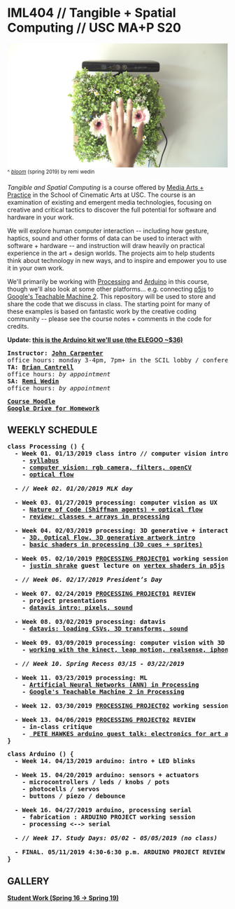 # IML404 // Tangible + Spatial Computing // USC MA+P S20

![bloom (spring 2019)](https://github.com/johnbcarpenter/USC_IML404_IMAGES/blob/master/images/remi-wedin-bloom.png)
<sup>^ [_bloom_](https://www.remiwedin.com/bloom) (spring 2019) by remi wedin</sup>

_Tangible and Spatial Computing_ is a course offered by [Media Arts + Practice](https://cinema.usc.edu/imap/index.cfm) in the School of Cinematic Arts at USC.  The course is an examination of existing and emergent media technologies, focusing on creative and critical tactics to discover the full potential for software and hardware in your work.

We will explore human computer interaction -- including how gesture, haptics, sound and other forms of data can be used to interact with software + hardware -- and instruction will draw heavily on practical experience in the art + design worlds.  The projects aim to help students think about technology in new ways, and to inspire and empower you to use it in your own work.

We'll primarily be working with [Processing](http://www.processing.org/) and [Arduino](http://www.arduino.cc/) in this course, though we'll also look at some other platforms... e.g. connecting [p5js](http://p5js.org) to [Google's Teachable Machine 2](http://teachablemachine.withgoogle.com/). This repository will be used to store and share the code that we discuss in class. The starting point for many of these examples is based on fantastic work by the creative coding community -- please see the course notes + comments in the code for credits.

**Update: [this is the Arduino kit we'll use (the ELEGOO ~$36)](https://www.amazon.com/ELEGOO-Project-Tutorial-Controller-Projects/dp/B01D8KOZF4)**

<pre>
<b>Instructor: <a href="http://johnbcarpenter.com">John Carpenter</a></b>
office hours: monday 3-4pm, 7pm+ in the SCIL lobby / conference room <i>by appointment</i>
<b>TA: <a href="http://www.brianacantrell.com">Brian Cantrell</a></b>
office hours: <i>by appointment</i>
<b>SA: <a href="https://www.remiwedin.com">Remi Wedin</a></b>
office hours: <i>by appointment</i>
</pre>

<pre>
<b><a href="https://moodle.sca.usc.edu/course/view.php?id=105">Course Moodle</a><b>
<b><a href="https://drive.google.com/drive/u/1/folders/0AEx6eZWiSATLUk9PVA">Google Drive for Homework</a><b>
</pre>

## WEEKLY SCHEDULE

<pre>
<b>class Processing () {</b>
  - Week 01. 01/13/2019 class intro // computer vision intro
    - <a href="http://github.com/johnbcarpenter/USC_IML404/blob/master/SYLLABUS/IML404-MAP-SPRING2020.pdf">syllabus</a>
    - <a href="https://github.com/johnbcarpenter/USC_IML404/blob/master/notes_md/computer-vision-webcam-opencv.md">computer vision: rgb camera, filters, openCV</a>
    - <a href="https://github.com/johnbcarpenter/USC_IML404/blob/master/notes_md/computer-vision-opticalflow.md">optical flow</a>

  - <i>// Week 02. 01/20/2019 MLK day</i>

  - Week 03. 01/27/2019 processing: computer vision as UX
    - <a href="https://github.com/johnbcarpenter/USC_IML404/blob/master/notes_md/computer-vision-opticalflow-NOC.md">Nature of Code (Shiffman agents) + optical flow</a>
    - <a href="https://github.com/johnbcarpenter/USC_IML404/tree/master/CODE/PROCESSING/RGB_CAMERA/OpticalFlow_BouncyBall">review: classes + arrays in processing</a>  

  - Week 04. 02/03/2019 processing: 3D generative + interactive artworks
    - <a href="https://github.com/johnbcarpenter/USC_IML404/blob/master/notes_md/threeD.md">3D, Optical Flow, 3D generative artwork intro</a>
    - <a href="https://github.com/johnbcarpenter/USC_IML404/blob/master/notes_md/shaders.md">basic shaders in processing (3D cues + sprites)</a>

  - Week 05. 02/10/2019 <a href="https://github.com/johnbcarpenter/USC_IML404/blob/master/notes_md/processing-project.md">PROCESSING PROJECT01</a> working session
    - <a href="https://www.instagram.com/j2rgb/">justin shrake</a> guest lecture on <a href="https://github.com/jshrake/p5js-vertex-shader">vertex shaders in p5js</a>

  - <i>// Week 06. 02/17/2019 President’s Day</i>

  - Week 07. 02/24/2019 <b><a href="https://github.com/johnbcarpenter/USC_IML404/blob/master/notes_md/processing-project.md">PROCESSING PROJECT01</a> REVIEW</b>
    - project presentations
    - <a href="https://github.com/johnbcarpenter/USC_IML404/blob/master/notes_md/datavis-intro-pixels-sound.md">datavis intro: pixels, sound</a>

  - Week 08. 03/02/2019 processing: datavis
    - <a href="https://github.com/johnbcarpenter/USC_IML404/blob/master/notes_md/datavis-csv-transform-sound.md">datavis: loading CSVs, 3D transforms, sound</a>

  - Week 09. 03/09/2019 processing: computer vision with 3D sensors
    - <a href="https://github.com/johnbcarpenter/USC_IML404/tree/master/notes_md/computer-vision-kinect.md">working with the kinect, leap motion, realsense, iphoneX + capture</a>

  - <i>// Week 10. Spring Recess 03/15 - 03/22/2019</i>

  - Week 11. 03/23/2019 processing: ML
    - <a href="https://github.com/johnbcarpenter/USC_IML404/blob/master/notes_md/ML_ANN.md">Artificial Neural Networks (ANN) in Processing</a> 
    - <a href="https://github.com/johnbcarpenter/USC_IML404/blob/master/notes_md/ML_TeachableMachine2.md">Google's Teachable Machine 2 in Processing</a>

  - Week 12. 03/30/2019 <a href="https://github.com/johnbcarpenter/USC_IML404/blob/master/notes_md/processing-project2.md">PROCESSING PROJECT02</a> working session

  - Week 13. 04/06/2019 <b><a href="https://github.com/johnbcarpenter/USC_IML404/blob/master/notes_md/processing-project2.md">PROCESSING PROJECT02</a> REVIEW</b>
    - in-class critique
    - <a href="https://github.com/johnbcarpenter/USC_IML404/blob/master/notes_md/arduino-intro.md"> PETE HAWKES arduino guest talk: electronics for art and design</a>
<b>}</b>
</pre>

<pre>
<b>class Arduino () {</b>
  - Week 14. 04/13/2019 arduino: intro + LED blinks

  - Week 15. 04/20/2019 arduino: sensors + actuators
    - microcontrollers / leds / knobs / pots
    - photocells / servos
    - buttons / piezo / debounce

  - Week 16. 04/27/2019 arduino, processing serial
    - fabrication : ARDUINO PROJECT working session
    - processing <--> serial

  - <i>// Week 17. Study Days: 05/02 - 05/05/2019 (no class)</i>

  - FINAL. 05/11/2019 4:30-6:30 p.m. <b>ARDUINO PROJECT REVIEW</b>
<b>}</b>
</pre>

## GALLERY

[Student Work (Spring 16 -> Spring 19)](https://github.com/johnbcarpenter/USC_IML404/blob/master/notes_md/gallery.md)
